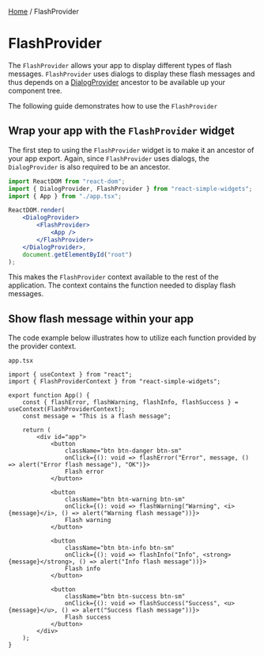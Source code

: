 [Home](../../../README.md) / FlashProvider

# FlashProvider

The `FlashProvider` allows your app to display different types of flash messages. `FlashProvider`
uses dialogs to display these flash messages and thus depends on a [DialogProvider](../../dialog-provider/usage.md)
ancestor to be available up your component tree.

The following guide demonstrates how to use the `FlashProvider`

## Wrap your app with the `FlashProvider` widget

The first step to using the `FlashProvider` widget is to make it an ancestor of your app export.
Again, since `FlashProvider` uses dialogs, the `DialogProvider` is also required to be an ancestor.

```jsx
import ReactDOM from "react-dom";
import { DialogProvider, FlashProvider } from "react-simple-widgets";
import { App } from "./app.tsx";

ReactDOM.render(
    <DialogProvider>
        <FlashProvider>
            <App />
        </FlashProvider>
    </DialogProvider>,
    document.getElementById("root")
);
```

This makes the `FlashProvider` context available to the rest of the application. The context
contains the function needed to display flash messages.

## Show flash message within your app

The code example below illustrates how to utilize each function provided by the provider context.

`app.tsx`

```tsx
import { useContext } from "react";
import { FlashProviderContext } from "react-simple-widgets";

export function App() {
    const { flashError, flashWarning, flashInfo, flashSuccess } = useContext(FlashProviderContext);
    const message = "This is a flash message";

    return (
        <div id="app">
            <button
                className="btn btn-danger btn-sm"
                onClick={(): void => flashError("Error", message, () => alert("Error flash message"), "OK")}>
                Flash error
            </button>

            <button
                className="btn btn-warning btn-sm"
                onClick={(): void => flashWarning("Warning", <i>{message}</i>, () => alert("Warning flash message"))}>
                Flash warning
            </button>

            <button
                className="btn btn-info btn-sm"
                onClick={(): void => flashInfo("Info", <strong>{message}</strong>, () => alert("Info flash message"))}>
                Flash info
            </button>

            <button
                className="btn btn-success btn-sm"
                onClick={(): void => flashSuccess("Success", <u>{message}</u>, () => alert("Success flash message"))}>
                Flash success
            </button>
        </div>
    );
}
```
